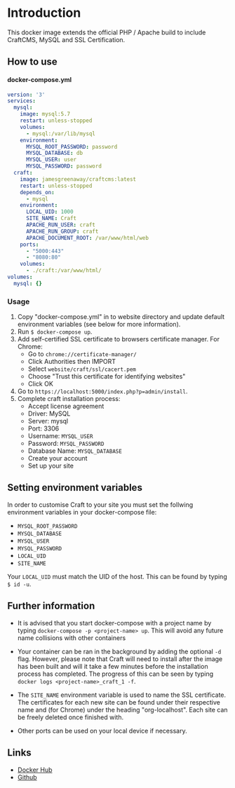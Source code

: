 # Introduction
This docker image extends the official PHP / Apache build to include CraftCMS, MySQL and SSL Certification.

## How to use

#### docker-compose.yml
```yaml
version: '3'
services: 
  mysql:
    image: mysql:5.7
    restart: unless-stopped
    volumes: 
      - mysql:/var/lib/mysql
    environment:
      MYSQL_ROOT_PASSWORD: password
      MYSQL_DATABASE: db
      MYSQL_USER: user
      MYSQL_PASSWORD: password
  craft:
    image: jamesgreenaway/craftcms:latest
    restart: unless-stopped
    depends_on: 
      - mysql
    environment: 
      LOCAL_UID: 1000
      SITE_NAME: Craft
      APACHE_RUN_USER: craft
      APACHE_RUN_GROUP: craft
      APACHE_DOCUMENT_ROOT: /var/www/html/web
    ports: 
      - "5000:443"
      - "8080:80"
    volumes: 
      - ./craft:/var/www/html/
volumes: 
  mysql: {}
```

### Usage
1. Copy "docker-compose.yml" in to website directory and update default environment variables (see below for more information).
1. Run ```$ docker-compose up```.
1. Add self-certified SSL certificate to browsers certificate manager.  For Chrome:
    * Go to ```chrome://certificate-manager/```
    * Click Authorities then IMPORT
    * Select ```website/craft/ssl/cacert.pem```
    * Choose "Trust this certificate for identifying websites"
    * Click OK
1. Go to ```https://localhost:5000/index.php?p=admin/install```.
1. Complete craft installation process:
    * Accept license agreement
    * Driver: MySQL
    * Server: mysql
    * Port: 3306
    * Username: ```MYSQL_USER```
    * Password: ```MYSQL_PASSWORD```
    * Database Name: ```MYSQL_DATABASE```
    * Create your account
    * Set up your site

## Setting environment variables

In order to customise Craft to your site you must set the follwing environment variables in your docker-compose file: 

* ```MYSQL_ROOT_PASSWORD```
* ```MYSQL_DATABASE```
* ```MYSQL_USER```
* ```MYSQL_PASSWORD```
* ```LOCAL_UID```
* ```SITE_NAME```

Your ```LOCAL_UID``` must match the UID of the host.  This can be found by typing ```$ id -u```.

## Further information
* It is advised that you start docker-compose with a project name by typing ```docker-compose -p <project-name> up```. This will avoid any future name collisions with other containers

* Your container can be ran in the background by adding the optional ```-d``` flag.  However, please note that Craft will need to install after the image has been built and will it take a few minutes before the installation process has completed.  The progress of this can be seen by typing ```docker logs <project-name>_craft_1 -f```.

* The ```SITE_NAME``` environment variable is used to name the SSL certificate.  The certificates for each new site can be found under their respective name and (for Chrome) under the heading "org-localhost".  Each site can be freely deleted once finished with. 

* Other ports can be used on your local device if necessary.

## Links

* [Docker Hub](https://hub.docker.com/r/jamesgreenaway/craftcms)
* [Github](https://github.com/JamesGreenaway/craftcms) 
